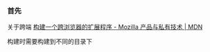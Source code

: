 ### 首先

关于跨端
[构建一个跨浏览器的扩展程序 - Mozilla 产品与私有技术 | MDN](https://developer.mozilla.org/zh-CN/docs/Mozilla/Add-ons/WebExtensions/Build_a_cross_browser_extension)

构建时需要构建到不同的目录下
